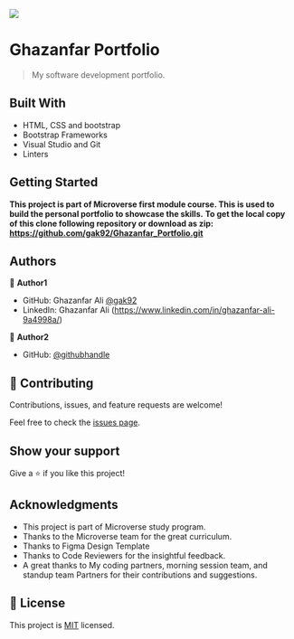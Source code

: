 ![](https://img.shields.io/badge/Microverse-blueviolet)

# Ghazanfar Portfolio

> My software development portfolio.


## Built With

- HTML, CSS and bootstrap
- Bootstrap Frameworks
- Visual Studio and Git
- Linters



## Getting Started

**This project is part of Microverse first module course. This is used to build the personal portfolio to showcase the skills.**
**To get the local copy of this clone following repository or download as zip:**
**https://github.com/gak92/Ghazanfar_Portfolio.git**


## Authors

👤 **Author1**

- GitHub: Ghazanfar Ali [@gak92](https://github.com/gak92)
- LinkedIn: Ghazanfar Ali (https://www.linkedin.com/in/ghazanfar-ali-9a4998a/)

👤 **Author2**
- GitHub: [@githubhandle](https://github.com/ogagaoghene)


## 🤝 Contributing

Contributions, issues, and feature requests are welcome!

Feel free to check the [issues page](../../issues/).

## Show your support

Give a ⭐️ if you like this project!

## Acknowledgments

- This project is part of Microverse study program.
- Thanks to the Microverse team for the great curriculum.
- Thanks to Figma Design Template
- Thanks to Code Reviewers for the insightful feedback.
- A great thanks to My coding partners, morning session team, and standup team Partners for their contributions and suggestions.

## 📝 License

This project is [MIT](./MIT.md) licensed.
